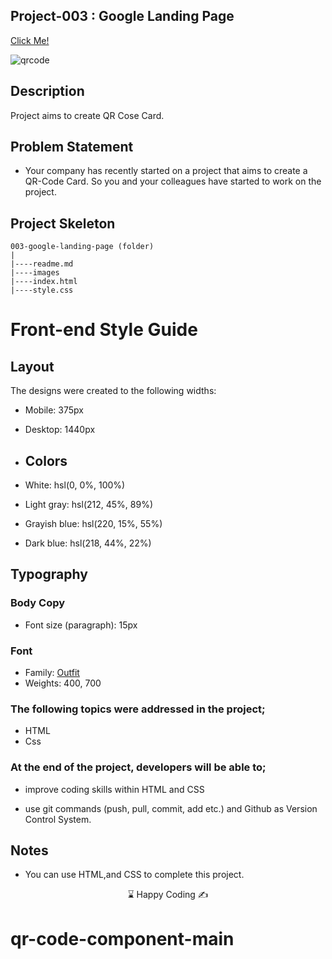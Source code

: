 
## Project-003 : Google Landing Page

[Click Me!](https://kaplanh.github.io/qr-code-component-main/)

![qrcode](https://github.com/kaplanh/qr-code-component-main/assets/101884444/fc14c1eb-1904-41ef-b4d8-8ece16b230c7)


## Description

Project aims to create QR Cose Card.

## Problem Statement

-   Your company has recently started on a project that aims to create a QR-Code Card. So you and your colleagues have started to work on the project.

## Project Skeleton

```
003-google-landing-page (folder)
|
|----readme.md
|----images
|----index.html
|----style.css
```
# Front-end Style Guide
## Layout

The designs were created to the following widths:

- Mobile: 375px
- Desktop: 1440px

- ## Colors

- White: hsl(0, 0%, 100%)
- Light gray: hsl(212, 45%, 89%)
- Grayish blue: hsl(220, 15%, 55%)
- Dark blue: hsl(218, 44%, 22%)

## Typography

### Body Copy

- Font size (paragraph): 15px

### Font

- Family: [Outfit](https://fonts.google.com/specimen/Outfit)
- Weights: 400, 700

### The following topics were addressed in the project;

-   HTML
-   Css
   
### At the end of the project, developers will be able to;

-   improve coding skills within HTML and  CSS

-   use git commands (push, pull, commit, add etc.) and Github as Version Control System.

## Notes

-   You can use HTML,and CSS to complete this project.

<center> ⌛ Happy Coding  ✍ </center>




















# qr-code-component-main







